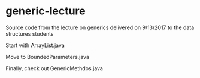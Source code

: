 # generic-lecture
Source code from the lecture on generics delivered on 9/13/2017 to the data structures students

Start with ArrayList.java

Move to BoundedParameters.java

Finally, check out GenericMethdos.java
